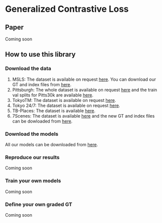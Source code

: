 # Generalized Contrastive Loss
## Paper
Coming soon
## How to use this library
### Download the data
1. MSLS: The dataset is available on request [here](https://www.mapillary.com/dataset/places "MSLS"). You can download our GT and index files from [here](https://drive.google.com/drive/folders/1ZrVJ45HK-q3yK1rRFyDq_uqAg-yCDXpp?usp=sharing "MSLS_gt").
2. Pittsburgh: The whole dataset is available on request [here](http://www.ok.ctrl.titech.ac.jp/~torii/project/repttile/ "Pittsburgh") and the train val splits for Pitts30k are available [here](https://www.di.ens.fr/willow/research/netvlad/ "Pitts30k"). 
3. TokyoTM: The dataset is available on request [here](https://www.di.ens.fr/willow/research/netvlad/ "TokyoTM"). 
4. Tokyo 24/7: The dataset is available on request [here](http://www.ok.ctrl.titech.ac.jp/~torii/project/247/ "Tokyo 24/7"). 
5. TB-Places: The dataset is available [here](https://github.com/marialeyvallina/TB_Places "TB-Places"). 
5. 7Scenes: The dataset is available [here](https://github.com/marialeyvallina/TB_Places "TB-Places") and the new GT and index files can be dowloaded from [here](https://drive.google.com/drive/folders/1QCCXVcRB2FnjaxkBq-mBM5aeH5KmnClO?usp=sharing). 
### Download the models
All our models can be downloaded from [here](https://drive.google.com/drive/folders/1RHxrAj062ZxDp5817t1s4OXGLP_i8JFX?usp=sharing).
### Reproduce our results
Coming soon
### Train your own models
Coming soon
### Define your own graded GT
Coming soon

